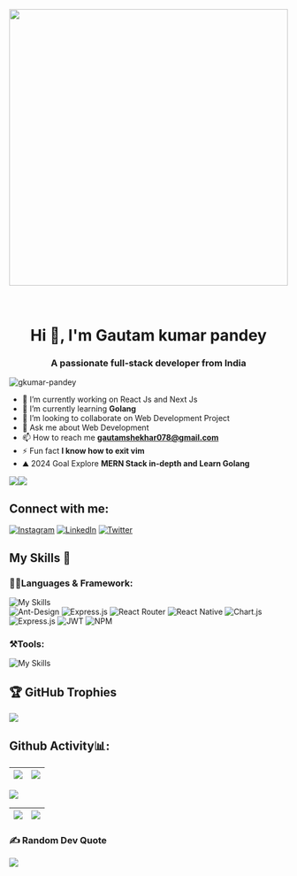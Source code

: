  <div   height="600"  >
<img src="https://user-images.githubusercontent.com/74038190/225813708-98b745f2-7d22-48cf-9150-083f1b00d6c9.gif" width="100%" height="500" >
</div> 
<br><br>

 <h1 align="center">Hi 👋, I'm Gautam kumar pandey</h1>
<h3 align="center">A passionate full-stack developer from India</h3>

<p align="left"> <img src="https://komarev.com/ghpvc/?username=gkumar-pandey&label=Profile%20views&color=0e75b6&style=flat" alt="gkumar-pandey" /> </p>

- 🔭 I’m currently working on React Js and Next Js
- 🌱 I’m currently learning **Golang**
- 👯 I’m looking to collaborate on Web Development Project
- 💬 Ask me about Web Development
- 📫 How to reach me **gautamshekhar078@gmail.com**
- ⚡ Fun fact **I know how to exit vim**
- ⛰️ 2024 Goal Explore **MERN Stack in-depth and Learn Golang**

<a href="https://www.twitter.com/gautamkp078" target="_blank"><img
src="https://img.shields.io/twitter/follow/gautamkp078?logo=twitter&style=for-the-badge&color=0891b2&labelColor=1c1917"
/></a><a href="https://www.github.com/gkumar-pandey" target="_blank"><img
src="https://img.shields.io/github/followers/gkumar-pandey?logo=github&style=for-the-badge&color=0891b2&labelColor=1c1917" /></a>

<h2 align="left">Connect with me:</h2>

 [![Instagram](https://img.shields.io/badge/Instagram-%23E4405F.svg?logo=Instagram&logoColor=white)](https://instagram.com/shekhar.tsx) [![LinkedIn](https://img.shields.io/badge/LinkedIn-%230077B5.svg?logo=linkedin&logoColor=white)](https://linkedin.com/in/gkpandey) [![Twitter](https://img.shields.io/badge/Twitter-%231DA1F2.svg?logo=Twitter&logoColor=white)](https://twitter.com/gautamkp078) 

## My Skills 🚀 
<h3>👨‍💻Languages & Framework: </h3>

 ![My Skills](https://skillicons.dev/icons?i=ts,js,react,nextjs,redux,tailwind,bootstrap,materialui,css,html,nodejs,mongodb,md,cpp,py&perline=8)
 <br/>
 ![Ant-Design](https://img.shields.io/badge/-AntDesign-%230170FE?style=for-the-badge&logo=ant-design&logoColor=white)
  ![Express.js](https://img.shields.io/badge/express.js-%23404d59.svg?style=for-the-badge&logo=express&logoColor=%2361DAFB)
 ![React Router](https://img.shields.io/badge/React_Router-CA4245?style=for-the-badge&logo=react-router&logoColor=white)
 ![React Native](https://img.shields.io/badge/react_native-%2320232a.svg?style=for-the-badge&logo=react&logoColor=%2361DAFB)
 ![Chart.js](https://img.shields.io/badge/chart.js-F5788D.svg?style=for-the-badge&logo=chart.js&logoColor=white)
 ![Express.js](https://img.shields.io/badge/express.js-%23404d59.svg?style=for-the-badge&logo=express&logoColor=%2361DAFB)
  ![JWT](https://img.shields.io/badge/JWT-black?style=for-the-badge&logo=JSON%20web%20tokens)
   ![NPM](https://img.shields.io/badge/NPM-%23000000.svg?style=for-the-badge&logo=npm&logoColor=white)
 
 
 
 <h3>⚒️Tools:</h3>
 
  ![My Skills](https://skillicons.dev/icons?i=git,github,firebase,linux,vercel,vite,vscode,heroku,figma)
 
<!--  ![My Skills](https://skillicons.dev/icons?i=py,git,github,c,cpp,css,express,firebase,git,github,html,js,linux,md,nodejs,react,redux,tailwind,ts,vercel,vscode,heroku,figma,mongodb,bootstrap,)  -->

## 🏆 GitHub Trophies
![](https://github-profile-trophy.vercel.app/?username=gkumar-pandey&theme=radical&no-frame=false&no-bg=false&margin-w=4)

 

## Github Activity📊:

|![](https://github-readme-stats.vercel.app/api?username=gkumar-pandey&theme=react&hide_border=false&include_all_commits=true&count_private=true)|![](https://github-readme-stats.vercel.app/api/top-langs/?username=gkumar-pandey&layout=compact&theme=tokyonight&langs_count=10)|
|-|-|

![](https://activity-graph.herokuapp.com/graph?username=gkumar-pandey&theme=redical)

 
 |![](https://github-readme-stats.vercel.app/api/top-langs/?username=gkumar-pandey&langs_count=10&title_color=0891b2&text_color=ffffff&icon_color=0891b2&bg_color=1c1917&hide_border=true&locale=en&custom_title=Top%20%Languages)| ![](https://github-readme-streak-stats.herokuapp.com/?user=gkumar-pandey&theme=react&hide_border=false)|
|-|-|

 
 
 ### ✍️ Random Dev Quote
![](https://quotes-github-readme.vercel.app/api?type=horizontal&theme=tokyonight)


 
 
 
